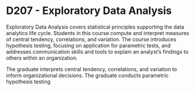 # D207 - Exploratory Data Analysis

Exploratory Data Analysis covers statistical principles supporting the data analytics life cycle. Students in this course compute and interpret measures of central tendency, correlations, and variation. The course introduces hypothesis testing, focusing on application for parametric tests, and addresses communication skills and tools to explain an analyst’s findings to others within an organization.

The graduate interprets central tendency, correlations, and variation to inform organizational decisions.
The graduate conducts parametric hypothesis testing
